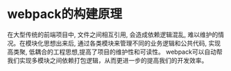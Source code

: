 # webpack的构建原理

在大型传统的前端项目中, 文件之间相互引用, 会造成依赖逻辑混乱, 难以维护的情况。在模块化思想出来后, 通过各类模块来管理不同的业务逻辑和公共代码, 实现高类聚, 低耦合的工程思想,提高了项目的维护性和可读性。 webpack可以自动帮我们实现多模块之间依赖打包逻辑，从而更进一步的提高我们的开发效率。
